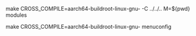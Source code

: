 make CROSS_COMPILE=aarch64-buildroot-linux-gnu-  -C ../../.. M=${pwd} modules  

make CROSS_COMPILE=aarch64-buildroot-linux-gnu- menuconfig